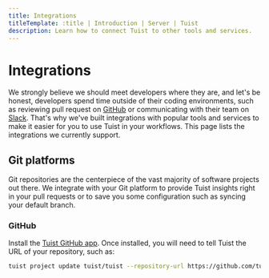 ```yaml
---
title: Integrations
titleTemplate: :title | Introduction | Server | Tuist
description: Learn how to connect Tuist to other tools and services.
---
```


# Integrations

We strongly believe we should meet developers where they are, and let's be honest, developers spend time outside of their coding environments, such as reviewing pull request on [GitHub](https://github.com) or communicating with their team on [Slack](https://slack.com). That's why we've built integrations with popular tools and services to make it easier for you to use Tuist in your workflows. This page lists the integrations we currently support.

## Git platforms

Git repositories are the centerpiece of the vast majority of software projects out there. We integrate with your Git platform to provide Tuist insights right in your pull requests or to save you some configuration such as syncing your default branch.

### GitHub

Install the [Tuist GitHub app](https://github.com/marketplace/tuist). Once installed, you will need to tell Tuist the URL of your repository, such as:

```sh
tuist project update tuist/tuist --repository-url https://github.com/tuist/tuist
```
